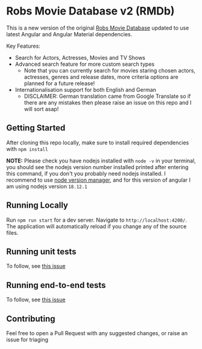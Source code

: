 # Robs Movie Database v2 (RMDb)

This is a new version of the original [Robs Movie Database](https://github.com/parky128/robs-movie-db) updated to use latest Angular and Angular Material dependencies.

Key Features:
- Search for Actors, Actresses, Movies and TV Shows
- Advanced search feature for more custom search types 
  - Note that you can currently search for movies staring chosen actors, actresses, genres and release dates, more criteria options are planned for a future release!
- Internationalisation support for both English and German
  - DISCLAIMER: German translation came from Google Translate so if there are any mistakes then please raise an issue on this repo and I will sort asap!


## Getting Started

After cloning this repo locally, make sure to install required dependencies with `npm install`

**NOTE:** Please check you have nodejs installed with `node -v` in your terminal, you should see the nodejs version number installed printed after entering this command, if you don't you probably need nodejs installed. I recommend to use [node version manager](https://github.com/nvm-sh/nvm), and for this version of angular I am using nodejs version `18.12.1`

## Running Locally

Run `npm run start` for a dev server. Navigate to `http://localhost:4200/`. The application will automatically reload if you change any of the source files.

## Running unit tests

To follow, see [this issue](https://github.com/parky128/robs-movie-db-v2/issues/3)

## Running end-to-end tests

To follow, see [this issue](https://github.com/parky128/robs-movie-db-v2/issues/4)

## Contributing

Feel free to open a Pull Request with any suggested changes, or raise an issue for triaging
